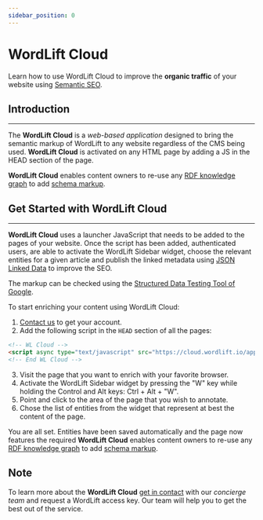 ```yaml
---
sidebar_position: 0
---
```


# WordLift Cloud 

Learn how to use WordLift Cloud to improve the **organic traffic** of your website using [Semantic SEO](https://wordlift.io/blog/en/entity/semantic-seo>).

## Introduction
_____________

The **WordLift Cloud** is a *web-based application* designed to bring the semantic markup of WordLift to any website regardless of the CMS being used. 
**WordLift Cloud** is activated on any HTML page by adding a JS in the HEAD section of the page. 

**WordLift Cloud** enables content owners to re-use any [RDF knowledge graph](https://wordlift.io/blog/en/entity/knowledge-graph/) to add [schema markup](https://wordlift.io/blog/en/entity/schema-org/). 


## Get Started with WordLift Cloud
_____________

**WordLift Cloud** uses a launcher JavaScript that needs to be added to the pages of your website. Once the script has been added, authenticated users, are able to activate the WordLift Sidebar widget, choose the relevant entities for a given article and publish the linked metadata using [JSON Linked Data](https://wordlift.io/blog/en/entity/json-ld) to improve the SEO. 

The markup can be checked using the [Structured Data Testing Tool of Google](https://search.google.com/structured-data/testing-tool).

To start enriching your content using WordLift Cloud:

1. [Contact us](https://wordlift.io/contact-us/) to get your account.
2. Add the following script in the `HEAD` section of all the pages:

```html
<!-- WL Cloud -->
<script async type="text/javascript" src="https://cloud.wordlift.io/app/bootstrap.js"></script>
<!-- End WL Cloud -->
```

3. Visit the page that you want to enrich with your favorite browser.
4. Activate the WordLift Sidebar widget by pressing the "W" key while holding the Control and Alt keys: Ctrl + Alt + "W".
5. Point and click to the area of the page that you wish to annotate.
6. Chose the list of entities from the widget that represent at best the content of the page.

You are all set. Entities have been saved automatically and the page now features the required 
**WordLift Cloud** enables content owners to re-use any [RDF knowledge graph](https://wordlift.io/blog/en/entity/knowledge-graph/) to add [schema markup](https://wordlift.io/blog/en/entity/schema-org/). 

## Note

To learn more about the **WordLift Cloud** [get in contact](https://wordlift.io/contact-us/) with our *concierge team* and request a WordLift access key. Our team will help you to get the best out of the service.
